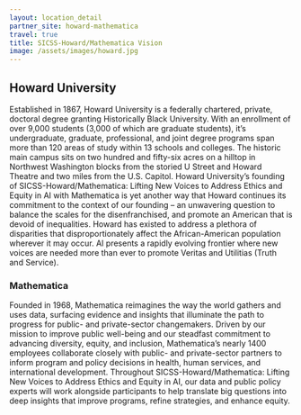 ```yaml
---
layout: location_detail
partner_site: howard-mathematica
travel: true
title: SICSS-Howard/Mathematica Vision
image: /assets/images/howard.jpg
---
```


## Howard University
Established in 1867, Howard University is a federally chartered, private, doctoral degree granting Historically Black 
University. With an enrollment of over 9,000 students (3,000 of which are graduate students), it’s undergraduate, 
graduate, professional, and joint degree programs span more than 120 areas of study within 13 schools and colleges. 
The historic main campus sits on two hundred and fifty-six acres on a hilltop in Northwest Washington blocks from the 
storied U Street and Howard Theatre and   two miles from the U.S. Capitol. Howard University’s founding of 
SICSS-Howard/Mathematica: Lifting New Voices to Address Ethics and Equity in AI with Mathematica is yet another way that 
Howard continues its commitment to the context of our founding – an unwavering question to balance the scales for the 
disenfranchised, and promote an American that is devoid of inequalities.  Howard has existed to address a plethora of 
disparities that disproportionately affect the African-American population wherever it may occur.  AI presents a rapidly 
evolving frontier where new voices are needed more than ever to promote Veritas and Utilitias (Truth and Service).  

### Mathematica
Founded in 1968, Mathematica reimagines the way the world gathers and uses data, surfacing evidence and insights that 
illuminate the path to progress for public- and private-sector changemakers. Driven by our mission to improve public 
well-being and our steadfast commitment to advancing diversity, equity, and inclusion, Mathematica’s nearly 1400 employees 
collaborate closely with public- and private-sector partners to inform program and policy decisions in health, human services, 
and international development. Throughout SICSS-Howard/Mathematica: Lifting New Voices to Address Ethics and Equity in AI, our 
data and public policy experts will work alongside participants to help translate big questions into deep insights that 
improve programs, refine strategies, and enhance equity.
